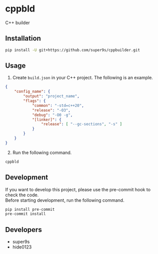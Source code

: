 # cppbld
C++ builder

## Installation

```bash
pip install -U git+https://github.com/super9s/cppbuilder.git
```

## Usage

1. Create `build.json` in your C++ project. The following is an example.

```json
{
    "config_name": {
        "output": "project_name",
        "flags": {
            "common": "-std=c++20",
            "release": "-O3",
            "debug": "-O0 -g",
            "[linker]": {
                "release": [ "--gc-sections", "-s" ]
            }
        }
    }
}
```

2. Run the following command.

```bash
cppbld
```

## Development

If you want to develop this project, please use the pre-commit hook to check the code.<br>
Before starting development, run the following command.

```bash
pip install pre-commit
pre-commit install
```

## Developers

- super9s
- hide0123
